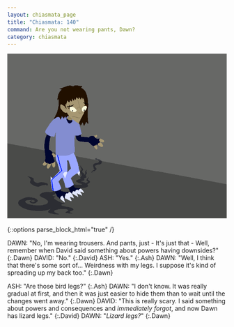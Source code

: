 ```yaml
---
layout: chiasmata_page
title: "Chiasmata: 140"
command: Are you not wearing pants, Dawn?
category: chiasmata
---
```


![140](/chiasmata/images/narrative/139.png)

{::options parse_block_html="true" /}
<div class="dialogue">
DAWN: "No, I'm wearing trousers. And pants, just - It's just that - Well, remember when David said something about powers having downsides?" 
{:.Dawn}
DAVID: "No." 
{:.David}
ASH: "Yes." 
{:.Ash}
DAWN: "Well, I think that there's some sort of... Weirdness with my legs. I suppose it's kind of spreading up my back too." 
{:.Dawn}
<br>

ASH: "Are those bird legs?" 
{:.Ash}
DAWN: "I don't know. It was really gradual at first, and then it was just easier to hide them than to wait until the changes went away." 
{:.Dawn}
DAVID: "This is really scary. I said something about powers and consequences and *immediately forgot*, and now Dawn has lizard legs." 
{:.David}
DAWN: "*Lizard legs?*" 
{:.Dawn}
</div>